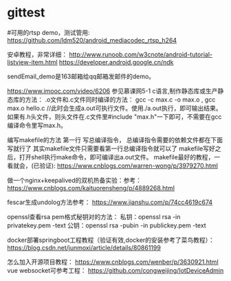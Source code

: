 # gittest
#可用的rtsp demo，测试管用:
https://github.com/ldm520/android_mediacodec_rtsp_h264

安卓教程，非常详细：
http://www.runoob.com/w3cnote/android-tutorial-listview-item.html
https://developer.android.google.cn/ndk

sendEmail_demo是163邮箱给qq邮箱发邮件的demo。

https://www.imooc.com/video/6206 参见慕课网5-1
c语言,制作静态库或生产静态库的方法：
.o文件和.c文件同时编译的方法：
gcc -c max.c -o max.o ,
gcc max.o hello.c //此时会生成a.out可执行文件。使用./a.out执行，即可输出结果。
如果有.h头文件，则头文件在.c文件里#include "max.h"一下即可，不需要在gcc编译命令里写max.h。

编写makefile的方法
第一行 写总编译指令，
总编译指令需要的依赖文件都在下面写就行了
其实makefile文件只需要看第一行总编译指令就可以了
makefile写好之后，打开shell执行make命令，即可编译出a.out文件。
makefile最好的教程，一看就会，(已验证):
https://www.cnblogs.com/warren-wong/p/3979270.html

做一个nginx+keepalived的双机热备实验：参考：
https://www.cnblogs.com/kaituorensheng/p/4889268.html

fescar生成undolog方法参考：
https://www.jianshu.com/p/74cc4619c674

openssl查看rsa pem格式秘钥对的方法：
私钥：openssl rsa -in privatekey.pem -text
公钥：openssl rsa -pubin -in publickey.pem -text

docker部署springboot工程教程（验证有效,docker的安装参考了菜鸟教程）： 
https://blog.csdn.net/junmoxi/article/details/80861199

怎么加入开源项目教程：
https://www.cnblogs.com/wenber/p/3630921.html
vue websocket可参考工程：
https://github.com/congweijing/IotDeviceAdmin

